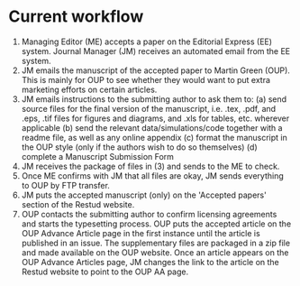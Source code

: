 # Current workflow
1. Managing Editor (ME) accepts a paper on the Editorial Express (EE) system. Journal Manager (JM) receives an automated email from the EE system.
2. JM emails the manuscript of the accepted paper to Martin Green (OUP). This is mainly for OUP to see whether they would want to put extra marketing efforts on certain articles.
3. JM emails instructions to the submitting author to ask them to:
    (a) send source files for the final version of the manuscript, i.e. .tex, .pdf, and .eps, .tif files for figures and diagrams, and .xls for tables, etc. wherever applicable
    (b) send the relevant data/simulations/code together with a readme file, as well as any online appendix
    (c) format the manuscript in the OUP style (only if the authors wish to do so themselves)
    (d) complete a Manuscript Submission Form
4. JM receives the package of files in (3) and sends to the ME to check.
5. Once ME confirms with JM that all files are okay, JM sends everything to OUP by FTP transfer.
6. JM puts the accepted manuscript (only) on the 'Accepted papers' section of the Restud website. 
7. OUP contacts the submitting author to confirm licensing agreements and starts the typesetting process. OUP puts the accepted article on the OUP Advance Article page in the first instance until the article is published in an issue. The supplementary files are packaged in a zip file and made available on the OUP website. Once an article appears on the OUP Advance Articles page, JM changes the link to the article on the Restud website to point to the OUP AA page.
